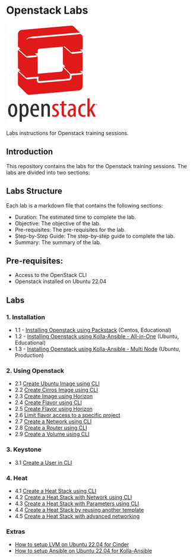 # Openstack Labs

![logo.png](logo.png)

Labs instructions for Openstack training sessions.

## Introduction

This repository contains the labs for the Openstack training sessions. The labs are divided into two sections:

## Labs Structure

Each lab is a markdown file that contains the following sections:

- Duration: The estimated time to complete the lab.
- Objective: The objective of the lab.
- Pre-requisites: The pre-requisites for the lab.
- Step-by-Step Guide: The step-by-step guide to complete the lab.
- Summary: The summary of the lab.

## Pre-requisites:

- Access to the OpenStack CLI
- Openstack installed on Ubuntu 22.04

## Labs

### 1. Installation

- 1.1 - [Installing Openstack using Packstack](install/packstack.md) (Centos, Educational)
- 1.2 - [Installing Openstack using Kolla-Ansible - All-in-One](install/kolla-ansible-aio.md) (Ubuntu, Educational)
- 1.3 - [Installing Openstack using Kolla-Ansible - Multi Node](install/kolla-ansible-multinode.md) (Ubuntu, Production)

### 2. Using Openstack

- 2.1 [Create Ubuntu Image using CLI](image/cli.md)
- 2.2 [Create Cirros Image using CLI](image/convert_image.md)
- 2.3 [Create Image using Horizon](image/horizon.md)
- 2.4 [Create Flavor using CLI](flavor/cli.md)
- 2.5 [Create Flavor using Horizon](flavor/horizon.md)
- 2.6 [Limit flavor access to a specific project](flavor/access.md)
- 2.7 [Create a Network using CLI](network/cli.md)
- 2.8 [Create a Router using CLI](network/router.md)
- 2.9 [Create a Volume using CLI](volume/cli.md)

### 3. Keystone

- 3.1 [Create a User in CLI](keystone/user.md)

### 4. Heat

- 4.1 [Create a Heat Stack using CLI](heat/simple_template.md)
- 4.2 [Create a Heat Stack with Network using CLI](heat/network_instance.md)
- 4.3 [Create a Heat Stack with Parameters using CLI](heat/template_parameter.md)
- 4.4 [Create a Heat Stack by reusing another template](heat/nested.md)
- 4.5 [Create a Heat Stack with advanced networking](heat/advance_networking.md)

### Extras

- [How to setup LVM on Ubuntu 22.04 for Cinder](extra/ubuntu-lvm.md)
- [How to setup Ansible on Ubuntu 22.04 for Kolla-Ansible](extra/ubuntu-ansible.md)